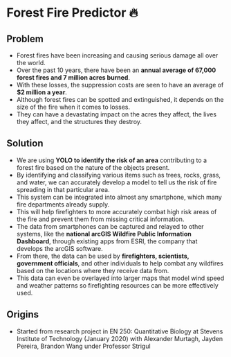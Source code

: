 # Forest Fire Predictor :fire:

## Problem
- Forest fires have been increasing and causing serious damage all over the world. 
- Over the past 10 years, there have been an **annual average of 67,000 forest fires and 7 million acres burned**. 
- With these losses, the suppression costs are seen to have an average of **$2 million a year**. 
- Although forest fires can be spotted and extinguished, it depends on the size of the fire when it comes to losses. 
- They can have a devastating impact on the acres they affect, the lives they affect, and the structures they destroy.

## Solution
- We are using **YOLO to identify the risk of an area** contributing to a forest fire based on the nature of the objects present. 
- By identifying and classifying various items such as trees, rocks, grass, and water, we can accurately develop a model to tell us the risk of fire spreading in that particular area. 
- This system can be integrated into almost any smartphone, which many fire departments already supply. 
- This will help firefighters to more accurately combat high risk areas of the fire and prevent them from missing critical information. 
- The data from smartphones can be captured and relayed to other systems, like the **national arcGIS Wildfire Public Information Dashboard**, through existing apps from ESRI, the company that develops the arcGIS software. 
- From there, the data can be used by **firefighters, scientists, government officials**, and other individuals to help combat any wildfires based on the locations where they receive data from. 
- This data can even be overlayed into larger maps that model wind speed and weather patterns so firefighting resources can be more effectively used. 

## Origins
- Started from research project in EN 250: Quantitative Biology at Stevens Institute of Technology (January 2020) with Alexander Murtagh, Jayden Pereira, Brandon Wang under Professor Strigul

